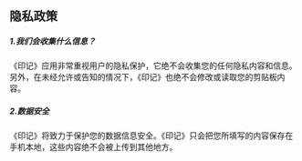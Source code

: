 ## 隐私政策
##### 1.我们会收集什么信息？
  《印记》应用非常重视用户的隐私保护，它绝不会收集您的任何隐私内容和信息。另外，在未经允许或告知的情况下，《印记》也绝不会修改或读取您的剪贴板内容。
##### 2.数据安全
《印记》将致力于保护您的数据信息安全。《印记》只会把您所填写的内容保存在手机本地，这些内容绝不会被上传到其他地方。
